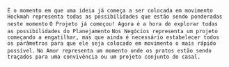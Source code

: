 `É o momento em que uma ideia já começa a ser colocada em movimento` `Hockmah representa todas as possibilidades que estão sendo ponderadas neste momento` `O Projeto já começou! Agora é a hora de explorar todas as possibilidades do Planejamento` `Nos Negócios representa um projeto começando a engatilhar, mas que ainda é necessário estabelecer todos os parâmetros para que ele seja colocado em movimento o mais rápido possível.` `No Amor representa um momento onde os pratos estão sendo traçados para uma convivência ou um projeto conjunto do casal.`  